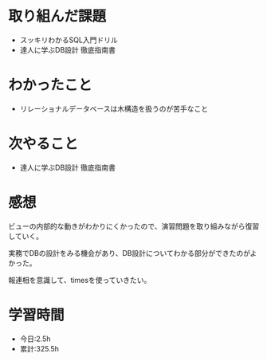 # 取り組んだ課題
- スッキリわかるSQL入門ドリル
- 達人に学ぶDB設計 徹底指南書
# わかったこと
- リレーショナルデータベースは木構造を扱うのが苦手なこと
# 次やること
- 達人に学ぶDB設計 徹底指南書
# 感想
ビューの内部的な動きがわかりにくかったので、演習問題を取り組みながら復習していく。

実務でDBの設計をみる機会があり、DB設計についてわかる部分ができたのがよかった。

報連相を意識して、timesを使っていきたい。
# 学習時間
- 今日:2.5h
- 累計:325.5h
